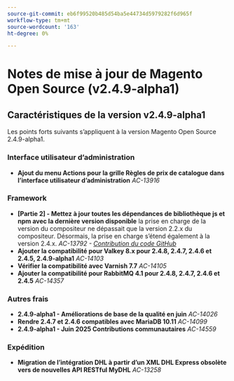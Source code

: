 ```yaml
---
source-git-commit: eb6f99520b485d54ba5e44734d5979282f6d965f
workflow-type: tm+mt
source-wordcount: '163'
ht-degree: 0%

---
```

# Notes de mise à jour de Magento Open Source (v2.4.9-alpha1)

## Caractéristiques de la version v2.4.9-alpha1

Les points forts suivants s’appliquent à la version Magento Open Source 2.4.9-alpha1.

### Interface utilisateur d’administration

* __Ajout du menu Actions pour la grille Règles de prix de catalogue dans l’interface utilisateur d’administration__
  _AC-13916_

### Framework

* __[Partie 2] - Mettez à jour toutes les dépendances de bibliothèque js et npm avec la dernière version disponible__
la prise en charge de la version du compositeur ne dépassait que la version 2.2.x du compositeur. Désormais, la prise en charge s’étend également à la version 2.4.x.
  _AC-13792 - [Contribution du code GitHub](https://github.com/magento/magento2/commit/19844aa0)_
* __Ajouter la compatibilité pour Valkey 8.x pour 2.4.8, 2.4.7, 2.4.6 et 2.4.5, 2.4.9-alpha1__
  _AC-14103_
* __Vérifier la compatibilité avec Varnish 7.7__
  _AC-14105_
* __Ajouter la compatibilité pour RabbitMQ 4.1 pour 2.4.8, 2.4.7, 2.4.6 et 2.4.5__
  _AC-14357_

### Autres frais

* __2.4.9-alpha1 - Améliorations de base de la qualité en juin__
  _AC-14026_
* __Rendre 2.4.7 et 2.4.6 compatibles avec MariaDB 10.11__
  _AC-14099_
* __2.4.9-alpha1 - Juin 2025 Contributions communautaires__
  _AC-14559_

### Expédition

* __Migration de l’intégration DHL à partir d’un XML DHL Express obsolète vers de nouvelles API RESTful MyDHL__
  _AC-13258_
